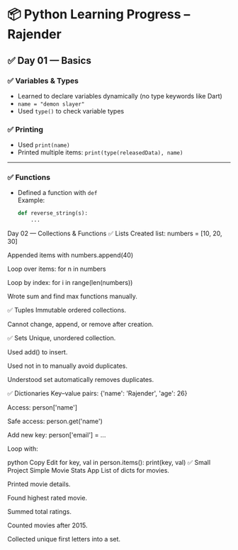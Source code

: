 # 📦 Python Learning Progress – Rajender

## ✅ Day 01 — Basics

### ✅ Variables & Types

- Learned to declare variables dynamically (no type keywords like Dart)
- `name = "demon slayer"`
- Used `type()` to check variable types

### ✅ Printing

- Used `print(name)`
- Printed multiple items: `print(type(releasedData), name)`

---

### ✅ Functions

- Defined a function with `def`  
  Example:
  ```python
  def reverse_string(s):
      ...
  ```

Day 02 — Collections & Functions
✅ Lists
Created list: numbers = [10, 20, 30]

Appended items with numbers.append(40)

Loop over items: for n in numbers

Loop by index: for i in range(len(numbers))

Wrote sum and find max functions manually.

✅ Tuples
Immutable ordered collections.

Cannot change, append, or remove after creation.

✅ Sets
Unique, unordered collection.

Used add() to insert.

Used not in to manually avoid duplicates.

Understood set automatically removes duplicates.

✅ Dictionaries
Key–value pairs: {'name': 'Rajender', 'age': 26}

Access: person['name']

Safe access: person.get('name')

Add new key: person['email'] = ...

Loop with:

python
Copy
Edit
for key, val in person.items():
print(key, val)
✅ Small Project
Simple Movie Stats App
List of dicts for movies.

Printed movie details.

Found highest rated movie.

Summed total ratings.

Counted movies after 2015.

Collected unique first letters into a set.
